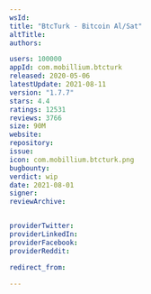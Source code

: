 ```yaml
---
wsId: 
title: "BtcTurk - Bitcoin Al/Sat"
altTitle: 
authors:

users: 100000
appId: com.mobillium.btcturk
released: 2020-05-06
latestUpdate: 2021-08-11
version: "1.7.7"
stars: 4.4
ratings: 12531
reviews: 3766
size: 90M
website: 
repository: 
issue: 
icon: com.mobillium.btcturk.png
bugbounty: 
verdict: wip
date: 2021-08-01
signer: 
reviewArchive:


providerTwitter: 
providerLinkedIn: 
providerFacebook: 
providerReddit: 

redirect_from:

---
```



